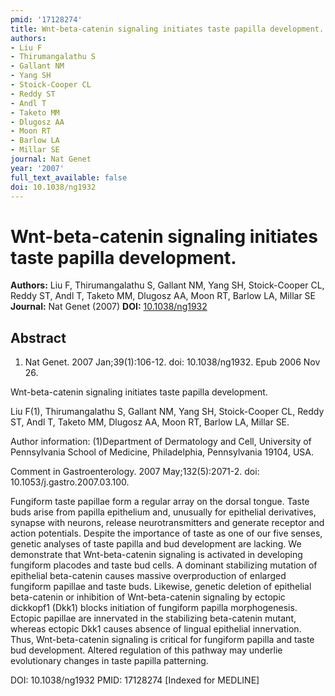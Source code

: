 ```yaml
---
pmid: '17128274'
title: Wnt-beta-catenin signaling initiates taste papilla development.
authors:
- Liu F
- Thirumangalathu S
- Gallant NM
- Yang SH
- Stoick-Cooper CL
- Reddy ST
- Andl T
- Taketo MM
- Dlugosz AA
- Moon RT
- Barlow LA
- Millar SE
journal: Nat Genet
year: '2007'
full_text_available: false
doi: 10.1038/ng1932
---
```


# Wnt-beta-catenin signaling initiates taste papilla development.
**Authors:** Liu F, Thirumangalathu S, Gallant NM, Yang SH, Stoick-Cooper CL, Reddy ST, Andl T, Taketo MM, Dlugosz AA, Moon RT, Barlow LA, Millar SE
**Journal:** Nat Genet (2007)
**DOI:** [10.1038/ng1932](https://doi.org/10.1038/ng1932)

## Abstract

1. Nat Genet. 2007 Jan;39(1):106-12. doi: 10.1038/ng1932. Epub 2006 Nov 26.

Wnt-beta-catenin signaling initiates taste papilla development.

Liu F(1), Thirumangalathu S, Gallant NM, Yang SH, Stoick-Cooper CL, Reddy ST, 
Andl T, Taketo MM, Dlugosz AA, Moon RT, Barlow LA, Millar SE.

Author information:
(1)Department of Dermatology and Cell, University of Pennsylvania School of 
Medicine, Philadelphia, Pennsylvania 19104, USA.

Comment in
    Gastroenterology. 2007 May;132(5):2071-2. doi: 10.1053/j.gastro.2007.03.100.

Fungiform taste papillae form a regular array on the dorsal tongue. Taste buds 
arise from papilla epithelium and, unusually for epithelial derivatives, synapse 
with neurons, release neurotransmitters and generate receptor and action 
potentials. Despite the importance of taste as one of our five senses, genetic 
analyses of taste papilla and bud development are lacking. We demonstrate that 
Wnt-beta-catenin signaling is activated in developing fungiform placodes and 
taste bud cells. A dominant stabilizing mutation of epithelial beta-catenin 
causes massive overproduction of enlarged fungiform papillae and taste buds. 
Likewise, genetic deletion of epithelial beta-catenin or inhibition of 
Wnt-beta-catenin signaling by ectopic dickkopf1 (Dkk1) blocks initiation of 
fungiform papilla morphogenesis. Ectopic papillae are innervated in the 
stabilizing beta-catenin mutant, whereas ectopic Dkk1 causes absence of lingual 
epithelial innervation. Thus, Wnt-beta-catenin signaling is critical for 
fungiform papilla and taste bud development. Altered regulation of this pathway 
may underlie evolutionary changes in taste papilla patterning.

DOI: 10.1038/ng1932
PMID: 17128274 [Indexed for MEDLINE]
